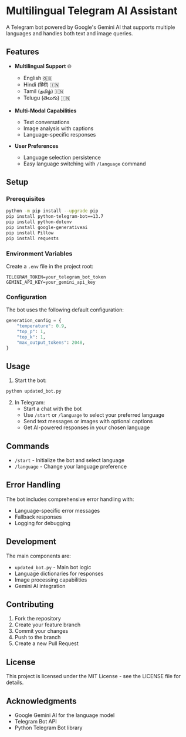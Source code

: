 # Multilingual Telegram AI Assistant

A Telegram bot powered by Google's Gemini AI that supports multiple languages and handles both text and image queries.

## Features

- **Multilingual Support** 🌐
  - English 🇬🇧
  - Hindi (हिंदी) 🇮🇳
  - Tamil (தமிழ்) 🇮🇳
  - Telugu (తెలుగు) 🇮🇳

- **Multi-Modal Capabilities**
  - Text conversations
  - Image analysis with captions
  - Language-specific responses

- **User Preferences**
  - Language selection persistence
  - Easy language switching with `/language` command

## Setup

### Prerequisites

```bash
python -m pip install --upgrade pip
pip install python-telegram-bot==13.7
pip install python-dotenv
pip install google-generativeai
pip install Pillow
pip install requests
```

### Environment Variables

Create a `.env` file in the project root:

```plaintext
TELEGRAM_TOKEN=your_telegram_bot_token
GEMINI_API_KEY=your_gemini_api_key
```

### Configuration

The bot uses the following default configuration:

```python
generation_config = {
    "temperature": 0.9,
    "top_p": 1,
    "top_k": 1,
    "max_output_tokens": 2048,
}
```

## Usage

1. Start the bot:
```bash
python updated_bot.py
```

2. In Telegram:
   - Start a chat with the bot
   - Use `/start` or `/language` to select your preferred language
   - Send text messages or images with optional captions
   - Get AI-powered responses in your chosen language

## Commands

- `/start` - Initialize the bot and select language
- `/language` - Change your language preference

## Error Handling

The bot includes comprehensive error handling with:
- Language-specific error messages
- Fallback responses
- Logging for debugging

## Development

The main components are:
- `updated_bot.py` - Main bot logic
- Language dictionaries for responses
- Image processing capabilities
- Gemini AI integration

## Contributing

1. Fork the repository
2. Create your feature branch
3. Commit your changes
4. Push to the branch
5. Create a new Pull Request

## License

This project is licensed under the MIT License - see the LICENSE file for details.

## Acknowledgments

- Google Gemini AI for the language model
- Telegram Bot API
- Python Telegram Bot library